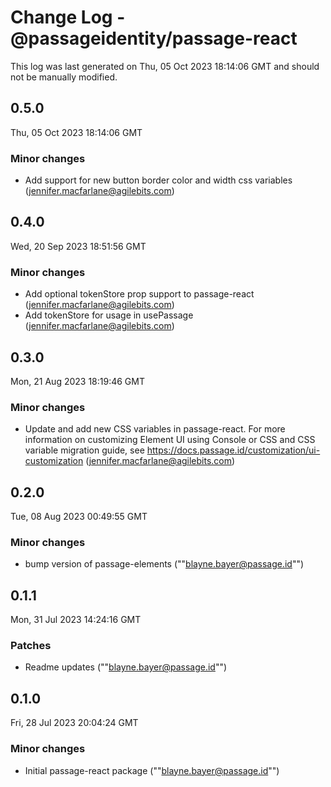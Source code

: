 # Change Log - @passageidentity/passage-react

This log was last generated on Thu, 05 Oct 2023 18:14:06 GMT and should not be manually modified.

<!-- Start content -->

## 0.5.0

Thu, 05 Oct 2023 18:14:06 GMT

### Minor changes

- Add support for new button border color and width css variables (jennifer.macfarlane@agilebits.com)

## 0.4.0

Wed, 20 Sep 2023 18:51:56 GMT

### Minor changes

- Add optional tokenStore prop support to passage-react (jennifer.macfarlane@agilebits.com)
- Add tokenStore for usage in usePassage (jennifer.macfarlane@agilebits.com)

## 0.3.0

Mon, 21 Aug 2023 18:19:46 GMT

### Minor changes

- Update and add new CSS variables in passage-react. For more information on customizing Element UI using Console or CSS and CSS variable migration guide, see https://docs.passage.id/customization/ui-customization (jennifer.macfarlane@agilebits.com)

## 0.2.0

Tue, 08 Aug 2023 00:49:55 GMT

### Minor changes

- bump version of passage-elements (""blayne.bayer@passage.id"")

## 0.1.1

Mon, 31 Jul 2023 14:24:16 GMT

### Patches

- Readme updates (""blayne.bayer@passage.id"")

## 0.1.0

Fri, 28 Jul 2023 20:04:24 GMT

### Minor changes

- Initial passage-react package (""blayne.bayer@passage.id"")
